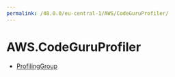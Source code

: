 ```yaml
---
permalink: /48.0.0/eu-central-1/AWS/CodeGuruProfiler/
---
```


# AWS.CodeGuruProfiler



* [ProfilingGroup](ProfilingGroup.md)